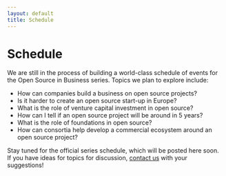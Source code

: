 ```yaml
---
layout: default
title: Schedule
---
```


# Schedule

We are still in the process of building a world-class schedule of events for the Open Source in Business series. Topics we plan to explore include:

* How can companies build a business on open source projects?
* Is it harder to create an open source start-up in Europe?
* What is the role of venture capital investment in open source?
* How can I tell if an open source project will be around in 5 years?
* What is the role of foundations in open source?
* How can consortia help develop a commercial ecosystem around an open source project?

Stay tuned for the official series schedule, which will be posted here soon. If you have ideas for topics for discussion, [contact us](mailto:dneary@redhat.com) with your suggestions!
